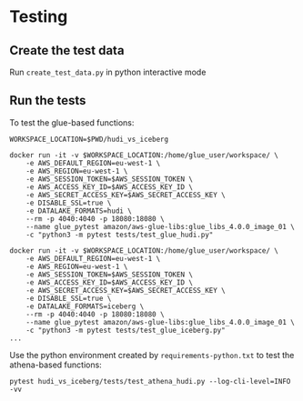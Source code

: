 # Testing

## Create the test data

Run `create_test_data.py` in python interactive mode


## Run the tests

To test the glue-based functions:

```
WORKSPACE_LOCATION=$PWD/hudi_vs_iceberg

docker run -it -v $WORKSPACE_LOCATION:/home/glue_user/workspace/ \
    -e AWS_DEFAULT_REGION=eu-west-1 \
    -e AWS_REGION=eu-west-1 \
    -e AWS_SESSION_TOKEN=$AWS_SESSION_TOKEN \
    -e AWS_ACCESS_KEY_ID=$AWS_ACCESS_KEY_ID \
    -e AWS_SECRET_ACCESS_KEY=$AWS_SECRET_ACCESS_KEY \
    -e DISABLE_SSL=true \
    -e DATALAKE_FORMATS=hudi \
    --rm -p 4040:4040 -p 18080:18080 \
    --name glue_pytest amazon/aws-glue-libs:glue_libs_4.0.0_image_01 \
    -c "python3 -m pytest tests/test_glue_hudi.py"

docker run -it -v $WORKSPACE_LOCATION:/home/glue_user/workspace/ \
    -e AWS_DEFAULT_REGION=eu-west-1 \
    -e AWS_REGION=eu-west-1 \
    -e AWS_SESSION_TOKEN=$AWS_SESSION_TOKEN \
    -e AWS_ACCESS_KEY_ID=$AWS_ACCESS_KEY_ID \
    -e AWS_SECRET_ACCESS_KEY=$AWS_SECRET_ACCESS_KEY \
    -e DISABLE_SSL=true \
    -e DATALAKE_FORMATS=iceberg \
    --rm -p 4040:4040 -p 18080:18080 \
    --name glue_pytest amazon/aws-glue-libs:glue_libs_4.0.0_image_01 \
    -c "python3 -m pytest tests/test_glue_iceberg.py"
...

```

Use the python environment created by `requirements-python.txt` to test the athena-based functions:

```
pytest hudi_vs_iceberg/tests/test_athena_hudi.py --log-cli-level=INFO -vv
```